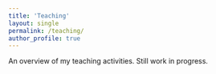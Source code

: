 ```yaml
---
title: 'Teaching'
layout: single
permalink: /teaching/
author_profile: true
---
```


An overview of my teaching activities. Still work in progress.
